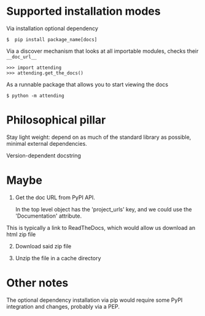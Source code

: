 

# Supported installation modes

Via installation optional dependency

```
$  pip install package_name[docs]
```


Via a discover mechanism that looks at all importable modules, checks their `__doc_url__`

```
>>> import attending
>>> attending.get_the_docs()
```


As a runnable package that allows you to start viewing the docs

```
$ python -m attending
```


# Philosophical pillar

Stay light weight: depend on as much of the standard library as possible,
minimal external dependencies.


Version-dependent docstring


# Maybe

1. Get the doc URL from PyPI API.

    In the top level object has the 'project_urls' key, and we could use the 'Documentation' attribute.

This is typically a link to ReadTheDocs, which would allow us download an html zip file

2. Download said zip file

3. Unzip the file in a cache directory 




# Other notes

The optional dependency installation via pip would require some PyPI integration and changes, probably via a PEP.
